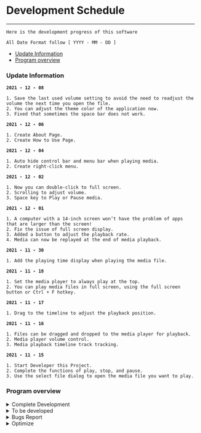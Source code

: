 # Development Schedule
---
```
Here is the development progress of this software

All Date Format follow [ YYYY - MM - DD ]
```

- [Update Information](#update-information)
- [Program overview](#program-overview)

### Update Information
**`2021 - 12 - 08`**
```
1. Save the last used volume setting to avoid the need to readjust the volume the next time you open the file.
2. You can adjust the theme color of the application now.
3. Fixed that sometimes the space bar does not work.
```
**`2021 - 12 - 06`**
```
1. Create About Page.
2. Create How to Use Page.
```
**`2021 - 12 - 04`**
```
1. Auto hide control bar and menu bar when playing media.
2. Create right-click menu.
```
**`2021 - 12 - 02`**
```
1. Now you can double-click to full screen.
2. Scrolling to adjust volume.
3. Space key to Play or Pause media.
```
**`2021 - 12 - 01`**
```
1. A computer with a 14-inch screen won’t have the problem of apps that are larger than the screen! 
2. Fix the issue of full screen display.
3. Added a button to adjust the playback rate.
4. Media can now be replayed at the end of media playback.
```
**`2021 - 11 - 30`**
```
1. Add the playing time display when playing the media file.
```
**`2021 - 11 - 18`**
```
1. Set the media player to always play at the top.
2. You can play media files in full screen, using the full screen button or Ctrl + F hotkey.
```
**`2021 - 11 - 17`**
```
1. Drag to the timeline to adjust the playback position.
```
**`2021 - 11 - 16`**
```
1. Files can be dragged and dropped to the media player for playback.
2. Media player volume control.
3. Media playback timeline track tracking.
```
**`2021 - 11 - 15`**
``` 
1. Start Developer this Project.
2. Complete the functions of play, stop, and pause.
3. Use the select file dialog to open the media file you want to play.
```

### Program overview


<details>
   <summary> Complete Development </summary>

 `The progress of the software has been developed`

| DATE | CONTENT |REMARK|
|:---:|:---:|:---:|
|`2021 - 11 - 15`|Start Developer this Project||
|`2021 - 11 - 15`|Complete the necessary functions of the player||
|`2021 - 11 - 15`|Choose the file to open by system dialog||
|`2021 - 11 - 16`|Play media by drag and drop||
|`2021 - 11 - 16`|Volume control||
|`2021 - 11 - 16`|Time track tracking during playback||
|`2021 - 11 - 17`|Drag to adjust playback position||
|`2021 - 11 - 18`|Pop Up function||
|`2021 - 11 - 18`|Full screen function||
|`2021 - 11 - 30`|Finished Development [issues #7](https://github.com/SeeChen/TermProject_MediaPlayer/issues/7)||
|`2021 - 12 - 01`|Fixed [issues #6](https://github.com/SeeChen/TermProject_MediaPlayer/issues/6)||
|`2021 - 12 - 01`|Fixed [issues #2](https://github.com/SeeChen/TermProject_MediaPlayer/issues/2)||
|`2021 - 12 - 01`|Finished Development [issues #10](https://github.com/SeeChen/TermProject_MediaPlayer/issues/10)||
|`2021 - 12 - 01`|Add replay function||
|`2021 - 12 - 02`|Complete Function [issues #11](https://github.com/SeeChen/TermProject_MediaPlayer/issues/11)|New Bugs Found [issues #13](https://github.com/SeeChen/TermProject_MediaPlayer/issues/13)|
|`2021 - 12 - 02`|Complete Function [issues #15](https://github.com/SeeChen/TermProject_MediaPlayer/issues/11)||
|`2021 - 12 - 02`|Space to Play and pause||
|`2021 - 12 - 04`|Finished Development [issues #5](https://github.com/SeeChen/TermProject_MediaPlayer/issues/5)||
|`2021 - 12 - 04`|Create Right-Click menu||
|`2021 - 12 - 06`|Create About page||
|`2021 - 12 - 06`|Create How to Use page||
|`2021 - 12 - 08`|Save volume settings||
|`2021 - 12 - 08`|Adjust theme color||
|`2021 - 12 - 08`|Fix Space bar Problem||

</details>

<details>
   <summary> To be developed </summary>


  `Features waiting to be developed`

| DATE | CONTENT |REMARK|STATUS|
|:---:|:--:|:---:|:---:|
| `2021 - 12 - 08` |Record the history playing|[issues #3](https://github.com/SeeChen/TermProject_MediaPlayer/issues/3)|![In Progress](https://img.shields.io/badge/IN%20PROGRESS-yellow?style=flat)|
| `2021 - 11 - 20` |队列文件夹里的视频|[issues #4](https://github.com/SeeChen/TermProject_MediaPlayer/issues/4)|![Pending](https://img.shields.io/badge/PENDING-red?style=flat)|
| `2021 - 11 - 30` |时间条显示数字时间|[issues #7](https://github.com/SeeChen/TermProject_MediaPlayer/issues/7)|![Complete](https://img.shields.io/badge/COMPLETE-sussex?style=flat)|
| `2021 - 12 - 01` |可调节播放速度|[issues #10](https://github.com/SeeChen/TermProject_MediaPlayer/issues/10)|![Complete](https://img.shields.io/badge/COMPLETE-sussex?style=flat)|
| `2021 - 12 - 02` |双击全屏|[issues #11](https://github.com/SeeChen/TermProject_MediaPlayer/issues/11)|![Completa](https://img.shields.io/badge/COMPLETE-sussex?style=flat)|
| `2021 - 12 - 02` |滑鼠滚轮调整音量|[issues #15](https://github.com/SeeChen/TermProject_MediaPlayer/issues/15)|![Completa](https://img.shields.io/badge/COMPLETE-sussex?style=flat)|
| `2021 - 12 - 04` |全拼播放的时候自动隐藏控制栏|[issues #5](https://github.com/SeeChen/TermProject_MediaPlayer/issues/5)|![Pending](https://img.shields.io/badge/COMPLETE-sussex?style=flat)|

 <!--在这里添加你想要的新功能，按照下面这样写

| `2021 - MM - DD` | 你想要的功能 | (这里不用管) | ![Pending](https://img.shields.io/badge/PENDING-red?style=flat)|

按照上面复制就可以了吖  (^・ω・^ )-->
   
</details>


<details>
   <summary> Bugs Report </summary>

  `Bugs waiting to be fixed`

| DATE | CONTENT |REMARK|STATUS|
|:---:|:--:|:---:|:---:|
| `2021 - 11 - 10`|有些视频没有画面只有声音，有些视频无法播放|[issues #1](https://github.com/SeeChen/TermProject_MediaPlayer/issues/1)|![Pending](https://img.shields.io/badge/PENDING-red?style=flat)|
|`2021 - 12 - 01`|使用 ESC 键关闭全屏后，下次进入全屏需要点击两次|[issues #2](https://github.com/SeeChen/TermProject_MediaPlayer/issues/2)|![Fixed](https://img.shields.io/badge/FIXED-sussex?style=flat)|
|`2021 - 12 - 01`|当用户屏幕较小的时候，初始显示会超出电脑屏幕|[issues #6](https://github.com/SeeChen/TermProject_MediaPlayer/issues/6)|![Fixed](https://img.shields.io/badge/FIXED-sussex?style=flat)|
|`2021 - 12 - 02`|有时播放完成后，时间显示还差一秒钟|[issues #12](https://github.com/SeeChen/TermProject_MediaPlayer/issues/12)|![Pending](https://img.shields.io/badge/PENDING-red?style=flat)|
|`2021 - 12 - 02`|双击屏幕的时候，会先暂停然后继续播放|[issues #13](https://github.com/SeeChen/TermProject_MediaPlayer/issues/13)|![Pending](https://img.shields.io/badge/PENDING-red?style=flat)|
|`2021 - 12 - 02`|双击屏幕全屏后，控件会被选中|[issues #16](https://github.com/SeeChen/TermProject_MediaPlayer/issues/16)|![Pending](https://img.shields.io/badge/PENDING-red?style=flat)|
|`2021 - 12 - 06`|音频在倍速播放的时候失真|[issues #18](https://github.com/SeeChen/TermProject_MediaPlayer/issues/18)|![Pending](https://img.shields.io/badge/PENDING-red?style=flat)|
|`2021 - 12 - 07`|在拖动进度条和音量条的时候，依然自动隐藏控制栏|[issues #19](https://github.com/SeeChen/TermProject_MediaPlayer/issues/19)|![Pending](https://img.shields.io/badge/PENDING-red?style=flat)|
|`2021 - 12 - 07`|暂停视频选择后，屏幕中间的播放按钮不会改变并隐藏|[issues #20](https://github.com/SeeChen/TermProject_MediaPlayer/issues/20)|![Pending](https://img.shields.io/badge/PENDING-red?style=flat)|

 <!--要是你发现什么 bug 的话，也可以在下面写哟

| `2021 - MM - DD` | 发现的 bug | (这里不用管) | ![Pending](https://img.shields.io/badge/PENDING-red?style=flat)|

按照上面复制就可以了吖   (⁎˃ᆺ˂)-->  
 
</details>


<details>
   <summary> Optimize </summary>
   
`Some Problems to be optimized`
   
| DATE | CONTENT |REMARK|STATUS|
|:---:|:--:|:---:|:---:|
|`2021 - 12 - 06`|播放媒体时占用内存过高|[issues #17](https://github.com/SeeChen/TermProject_MediaPlayer/issues/17)|![Pending](https://img.shields.io/badge/PENDING-red?style=flat)|
|`2021 - 12 - 08`|打开关于和教程的时候，整个应用会卡顿|[issues #21](https://github.com/SeeChen/TermProject_MediaPlayer/issues/21)|![Pending](https://img.shields.io/badge/PENDING-red?style=flat)|
   
</details>

<!-- Label for to developer -->
<!--![Completa](https://img.shields.io/badge/COMPLETE-sussex?style=flat)--><!--complete the function development-->
<!--![In Progress](https://img.shields.io/badge/IN%20PROGRESS-yellow?style=flat)--><!--already know and wating to development-->
<!--![Pending](https://img.shields.io/badge/PENDING-red?style=flat)--><!--new request-->

<!-- Label for bugs -->
<!--![Fixed](https://img.shields.io/badge/FIXED-sussex?style=flat)--><!--bug fixed-->
<!--![In Progress](https://img.shields.io/badge/IN%20PROGRESS-yellow?style=flat)--><!--bugs watting to fix-->
<!--![Pending](https://img.shields.io/badge/PENDING-red?style=flat)--><!--new bugs report-->

<!-- Label for optimizing -->
<!--![Optimized](https://img.shields.io/badge/OPTIMIZED-sussex?style=flat)--><!--already optimized-->
<!--![Optimizing](https://img.shields.io/badge/OPTIMIZING-yellow?style=flat)--><!--Optimizing-->
<!--![Pending](https://img.shields.io/badge/PENDING-red?style=flat)--><!--new issues found-->
